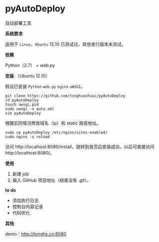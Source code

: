 pyAutoDeploy
============
自动部署工具

**系统要求**

适用于 `Linux`，`Ubuntu` 12.10 已测试过，其他发行版本未测试。

**依赖**

Python（2.7） + web.py

**安装** （Ubuntu 12.10）

假设已安装 `Python` `web.py` `nginx` `uWSGI`。

    git clone https://github.com/tonghuashuai/pyAutoDeploy
    cd pyAutoDeploy
    touch uwsgi.pid
    sudo uwsgi -x auto.xml
    vim pyAutoDeploy

根据实际情况修改域名（ip）和 static 路径地址。

	sudo cp pyAutoDeploy /etc/nginx/sites-enabled/
    sudo nginx -s reload

访问 http://localhost:8080/install，跳转到首页后安装成功，以后可直接访问 http://localhost:8080/。

**使用**

1. 新建 job
2. 输入 GitHub 项目地址（结尾没有 .git），

**to do**
* 添加执行日志
* 控制台内容记录
* 代码优化

**其他**

demo：http://tonghs.cn:8080